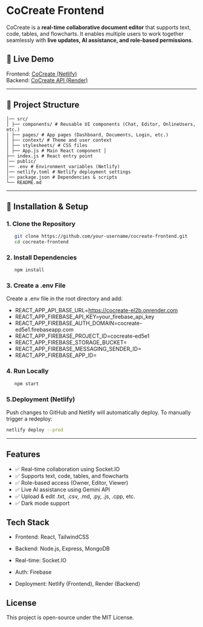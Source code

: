 # CoCreate Frontend

CoCreate is a **real-time collaborative document editor** that supports text, code, tables, and flowcharts. It enables multiple users to work together seamlessly with **live updates, AI assistance, and role-based permissions**.

## 🚀 Live Demo  
Frontend: [CoCreate (Netlify)](https://cocreatecolab.netlify.app)  
Backend: [CoCreate API (Render)](https://cocreate-el2b.onrender.com)

---

## 📂 Project Structure
```frontend/ 
│── src/ 
│ ├── components/ # Reusable UI components (Chat, Editor, OnlineUsers, etc.) 
│ ├── pages/ # App pages (Dashboard, Documents, Login, etc.) 
│ ├── context/ # Theme and user context 
│ ├── stylesheets/ # CSS files 
│ ├── App.js # Main React component │ 
├── index.js # React entry point 
│── public/ 
│── .env # Environment variables (Netlify) 
│── netlify.toml # Netlify deployment settings 
│── package.json # Dependencies & scripts 
└── README.md
```

---

## 🔧 **Installation & Setup**
### **1. Clone the Repository**
```sh
   git clone https://github.com/your-username/cocreate-frontend.git
   cd cocreate-frontend
```
### **2. Install Dependencies**
```sh
   npm install
```
### **3. Create a .env File**
Create a .env file in the root directory and add:

* REACT_APP_API_BASE_URL=https://cocreate-el2b.onrender.com
* REACT_APP_FIREBASE_API_KEY=your_firebase_api_key
* REACT_APP_FIREBASE_AUTH_DOMAIN=cocreate-ed5e1.firebaseapp.com
* REACT_APP_FIREBASE_PROJECT_ID=cocreate-ed5e1
* REACT_APP_FIREBASE_STORAGE_BUCKET=
* REACT_APP_FIREBASE_MESSAGING_SENDER_ID=
* REACT_APP_FIREBASE_APP_ID=

### **4. Run Locally**
```sh
   npm start
```
### **5.Deployment (Netlify)**
Push changes to GitHub and Netlify will automatically deploy.
To manually trigger a redeploy:
```sh
netlify deploy --prod
```
---

 ## Features
* ✅ Real-time collaboration using Socket.IO
* ✅ Supports text, code, tables, and flowcharts
* ✅ Role-based access (Owner, Editor, Viewer)
* ✅ Live AI assistance using Gemini API
* ✅ Upload & edit .txt, .csv, .md, .py, .js, .cpp, etc.
* ✅ Dark mode support

 ## Tech Stack
* Frontend: React, TailwindCSS

* Backend: Node.js, Express, MongoDB

* Real-time: Socket.IO

* Auth: Firebase

* Deployment: Netlify (Frontend), Render (Backend)

## License
This project is open-source under the MIT License.
